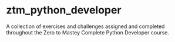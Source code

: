 # ztm_python_developer

A collection of exercises and challenges assigned and completed throughout the Zero to Mastey Complete Python Developer course.
